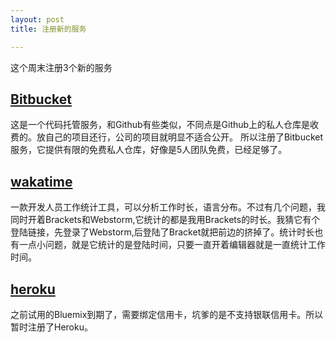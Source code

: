 ```yaml
---
layout: post
title: 注册新的服务

---
```

这个周末注册3个新的服务

## [Bitbucket](https://bitbucket.org/)

这是一个代码托管服务，和Github有些类似，不同点是Github上的私人仓库是收费的。放自己的项目还行，公司的项目就明显不适合公开。
所以注册了Bitbucket服务，它提供有限的免费私人仓库，好像是5人团队免费，已经足够了。

## [wakatime](wakatime.com)
一款开发人员工作统计工具，可以分析工作时长，语言分布。不过有几个问题，我同时开着Brackets和Webstorm,它统计的都是我用Brackets的时长。我猜它有个登陆链接，先登录了Webstorm,后登陆了Bracket就把前边的挤掉了。统计时长也有一点小问题，就是它统计的是登陆时间，只要一直开着编辑器就是一直统计工作时间。

## [heroku](https://dashboard.heroku.com/)
之前试用的Bluemix到期了，需要绑定信用卡，坑爹的是不支持银联信用卡。所以暂时注册了Heroku。





 